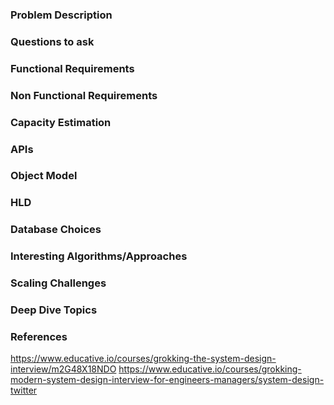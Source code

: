 ### Problem Description


### Questions to ask


### Functional Requirements


### Non Functional Requirements


### Capacity Estimation


### APIs


### Object Model


### HLD


### Database Choices


### Interesting Algorithms/Approaches


### Scaling Challenges


### Deep Dive Topics


### References
https://www.educative.io/courses/grokking-the-system-design-interview/m2G48X18NDO
https://www.educative.io/courses/grokking-modern-system-design-interview-for-engineers-managers/system-design-twitter
